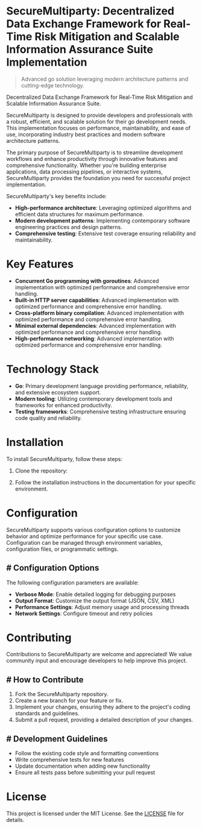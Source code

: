 <!-- fallback_SecureMultiparty_20251002194338_20931 -->

# SecureMultiparty: Decentralized Data Exchange Framework for Real-Time Risk Mitigation and Scalable Information Assurance Suite Implementation
> Advanced go solution leveraging modern architecture patterns and cutting-edge technology.

Decentralized Data Exchange Framework for Real-Time Risk Mitigation and Scalable Information Assurance Suite.

SecureMultiparty is designed to provide developers and professionals with a robust, efficient, and scalable solution for their go development needs. This implementation focuses on performance, maintainability, and ease of use, incorporating industry best practices and modern software architecture patterns.

The primary purpose of SecureMultiparty is to streamline development workflows and enhance productivity through innovative features and comprehensive functionality. Whether you're building enterprise applications, data processing pipelines, or interactive systems, SecureMultiparty provides the foundation you need for successful project implementation.

SecureMultiparty's key benefits include:

* **High-performance architecture**: Leveraging optimized algorithms and efficient data structures for maximum performance.
* **Modern development patterns**: Implementing contemporary software engineering practices and design patterns.
* **Comprehensive testing**: Extensive test coverage ensuring reliability and maintainability.

# Key Features

* **Concurrent Go programming with goroutines**: Advanced implementation with optimized performance and comprehensive error handling.
* **Built-in HTTP server capabilities**: Advanced implementation with optimized performance and comprehensive error handling.
* **Cross-platform binary compilation**: Advanced implementation with optimized performance and comprehensive error handling.
* **Minimal external dependencies**: Advanced implementation with optimized performance and comprehensive error handling.
* **High-performance networking**: Advanced implementation with optimized performance and comprehensive error handling.

# Technology Stack

* **Go**: Primary development language providing performance, reliability, and extensive ecosystem support.
* **Modern tooling**: Utilizing contemporary development tools and frameworks for enhanced productivity.
* **Testing frameworks**: Comprehensive testing infrastructure ensuring code quality and reliability.

# Installation

To install SecureMultiparty, follow these steps:

1. Clone the repository:


2. Follow the installation instructions in the documentation for your specific environment.

# Configuration

SecureMultiparty supports various configuration options to customize behavior and optimize performance for your specific use case. Configuration can be managed through environment variables, configuration files, or programmatic settings.

## # Configuration Options

The following configuration parameters are available:

* **Verbose Mode**: Enable detailed logging for debugging purposes
* **Output Format**: Customize the output format (JSON, CSV, XML)
* **Performance Settings**: Adjust memory usage and processing threads
* **Network Settings**: Configure timeout and retry policies

# Contributing

Contributions to SecureMultiparty are welcome and appreciated! We value community input and encourage developers to help improve this project.

## # How to Contribute

1. Fork the SecureMultiparty repository.
2. Create a new branch for your feature or fix.
3. Implement your changes, ensuring they adhere to the project's coding standards and guidelines.
4. Submit a pull request, providing a detailed description of your changes.

## # Development Guidelines

* Follow the existing code style and formatting conventions
* Write comprehensive tests for new features
* Update documentation when adding new functionality
* Ensure all tests pass before submitting your pull request

# License

This project is licensed under the MIT License. See the [LICENSE](https://github.com/mpermar082/SecureMultiparty/blob/main/LICENSE) file for details.
